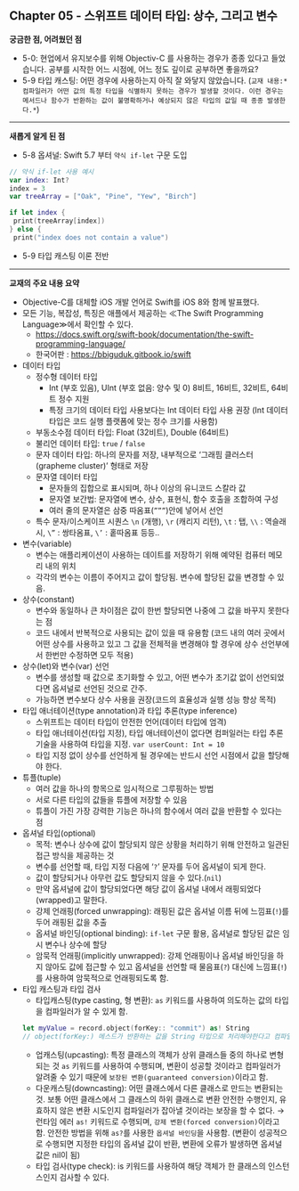 ## Chapter 05 -  스위프트 데이터 타입: 상수, 그리고 변수

 **궁금한 점, 어려웠던 점** 
 - 5-0: 현업에서 유지보수를 위해 Objectiv-C 를 사용하는 경우가 종종 있다고 들었습니다. 공부를 시작한 어느 시점에, 어느 정도 깊이로 공부하면 좋을까요?
- 5-9 타입 캐스팅: 어떤 경우에 사용하는지 아직 잘 와닿지 않았습니다.
(`교재 내용:*컴파일러가 어떤 값의 특정 타입을 식별하지 못하는 경우가 발생할 것이다. 이런 경우는 메서드나 함수가 반환하는 값이 불명확하거나 예상되지 않은 타입의 값일 때 종종 발생한다.*`)
---

 **새롭게 알게 된 점**
- 5-8 옵셔널: Swift 5.7 부터 `약식 if-let` 구문 도입
 ```swift
// 약식 if-let 사용 예시
var index: Int?
index = 3
var treeArray = ["Oak", "Pine", "Yew", "Birch"]

if let index {
  print(treeArray[index])
} else {
  print("index does not contain a value")
```
- 5-9 타입 캐스팅 이론 전반
---
**교재의 주요 내용 요약**
- Objective-C를 대체할 iOS 개발 언어로 Swift를 iOS 8와 함께 발표했다.
- 모든 기능, 복잡성, 특징은 애플에서 제공하는 ≪The Swift Programming Language≫에서 확인할 수 있다.
    - https://docs.swift.org/swift-book/documentation/the-swift-programming-language/
    - 한국어판 : https://bbiguduk.gitbook.io/swift
- 데이터 타입
    - 정수형 데이터 타입
        - Int (부호 있음), UInt (부호 없음: 양수 및 0) 
       8비트, 16비트, 32비트, 64비트 정수 지원
        - 특정 크기의 데이터 타입 사용보다는 Int 데이터 타입 사용 권장
       (Int 데이터 타입은 코드 실행 플랫폼에 맞는 정수 크기를 사용함)
    - 부동소수점 데이터 타입: Float (32비트), Double (64비트)
    - 불리언 데이터 타입: `true` / `false`
    - 문자 데이터 타입: 하나의 문자를 저장, 내부적으로 ‘그래핌 클러스터(grapheme cluster)’ 형태로 저장
    - 문자열 데이터 타입
        - 문자들의 집합으로 표시되며, 하나 이상의 유니코드 스칼라 값
        - 문자열 보간법: 문자열에 변수, 상수, 표현식, 함수 호출을 조합하여 구성
        - 여러 줄의 문자열은 삼중 따옴표(`”””`)안에 넣어서 선언
    - 특수 문자/이스케이프 시퀀스
`\n` (개행), `\r` (캐리지 리턴), `\t` : 탭, `\\` : 역슬래시, `\”` : 쌍타옴표, `\’` : 홑따옴표 등등..
- 변수(variable)
    - 변수는 애플리케이션이 사용하는 데이트를 저장하기 위해 예약된 컴퓨터 메모리 내의 위치
    - 각각의 변수는 이름이 주어지고 값이 할당됨. 변수에 할당된 값을 변경할 수 있음.
- 상수(constant)
    - 변수와 동일하나 큰 차이점은 값이 한번 할당되면 나중에 그 값을 바꾸지 못한다는 점
    - 코드 내에서 반복적으로 사용되는 값이 있을 때 유용함
    (코드 내의 여러 곳에서 어떤 상수를 사용하고 있고 그 값을 전체적을 변경해야 할 경우에 상수 선언부에서 한번만 수정하면 모두 적용)
- 상수(let)와 변수(var) 선언
    - 변수를 생성할 때 값으로 초기화할 수 있고, 어떤 변수가 초기값 없이 선언되었다면 옵셔널로 선언된 것으로 간주.
    - 가능하면 변수보다 상수 사용을 권장(코드의 효율성과 실행 성능 향상 목적)
- 타입 애너테이션(type annotation)과 타입 추론(type inference)
    - 스위프트는 데이터 타입이 안전한 언어(데이터 타입에 엄격)
    - 타입 애너테이션(타입 지정), 타입 애너테이션이 없다면 컴퍼일러는 타입 추론 기술을 사용하여 타입을 지정.
`var userCount: Int = 10`
    - 타입 지정 없이 상수를 선언하게 될 경우에는 반드시 선언 시점에서 값을 할당해야 한다.
- 튜플(tuple)
    - 여러 값을 하나의 항목으로 임시적으로 그루핑하는 방법
    - 서로 다른 타입의 값들을 튜플에 저장할 수 있음
    - 튜플이 가진 가장 강력한 기능은 하나의 함수에서 여러 값을 반환할 수 있다는 점
- 옵셔널 타입(optional)
    - 목적: 변수나 상수에 값이 할당되지 않은 상황을 처리하기 위해 안전하고 일관된 접근 방식을 제공하는 것
    - 변수를 선언할 때, 타입 지정 다음에 ‘`?`’ 문자를 두어 옵셔널이 되게 한다.
    - 값이 할당되거나 아무런 값도 할당되지 않을 수 있다.(`nil`)
    - 만약 옵셔널에 값이 할당되었다면 해당 값이 옵셔널 내에서 래핑되었다(wrapped)고 말한다.
    - 강제 언래핑(forced unwrapping): 래핑된 값은 옵셔널 이름 뒤에 느낌표(`!`)를 두어 래핑된 값을 추출
    - 옵셔널 바인딩(optional binding): `if-let` 구문 활용, 옵셔널로 할당된 값은 임시 변수나 상수에 할당
    - 암묵적 언래핑(implicitly unwrapped): 강제 언래핑이나 옵셔널 바인딩을 하지 않아도 값에 접근할 수 있고 옵셔널을 선언할 때 물음표(`?`) 대신에 느낌표(`!`)를 사용하여 암묵적으로 언래핑되도록 함.
- 타입 캐스팅과 타입 검사
    - 타입캐스팅(type casting, 형 변환): `as` 키워드를 사용하여 의도하는 값의 타입을 컴파일러가 알 수 있게 함.
    ```swift
    let myValue = record.object(forKey:: "commit") as! String
    // object(forKey:) 메스드가 반환하는 값을 String 타입으로 처리해야한다고 컴파일러에게 알려주는 코드
    ```
    - 업캐스팅(upcasting): 특정 클래스의 객체가 상위 클래스들 중의 하나로 변형되는 것
    `as` 키워드를 사용하여 수행되며, 변환이 성공할 것이라고 컴파일러가 알려줄 수 있기 때문에 `보장된 변환(guaranteed conversion)`이라고 함.
    - 다운캐스팅(downcasting): 어떤 클래스에서 다른 클래스로 만드는 변환되는 것. 보통 어떤 클래스에서 그 클래스의 하위 클래스로 변환
안전한 수행인지, 유효하지 않은 변환 시도인지 컴파일러가 잡아낼 것이라는 보장을 할 수 없다. → 런타임 에러
`as!` 키워드로 수행되며, `강제 변환(forced conversion)`이라고 함.
안전한 방법을 위해 `as?`를 사용한 `옵셔널 바인딩`을 사용함. (변환이 성공적으로 수행되면 지정한 타입의 옵셔널 값이 반환, 변환에 오류가 발생하면 옵셔널 값은 nil이 됨)
    - 타입 검사(type check): is 키워드를 사용하여 해당 객체가 한 클래스의 인스턴스인지 검사할 수 있다.
